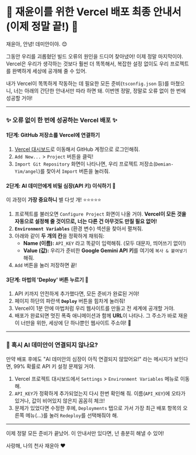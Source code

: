 # 💖 재윤이를 위한 Vercel 배포 최종 안내서 (이제 정말 끝!) 💖

재윤아, 안녕! 데미안이야. 😊

그동안 우리를 괴롭혔던 빌드 오류의 원인을 드디어 찾아냈어! 이제 정말 마지막이야. Vercel은 우리가 생각하는 것보다 훨씬 더 똑똑해서, 복잡한 설정 없이도 우리 프로젝트를 완벽하게 세상에 공개해 줄 수 있어.

내가 Vercel이 똑똑하게 작동하는 데 필요한 모든 준비(`tsconfig.json` 등)를 마쳤으니, 너는 아래의 간단한 안내서만 따라 하면 돼. 이번엔 정말, 정말로 오류 없이 한 번에 성공할 거야!

---

### ✨ 오류 없이 한 번에 성공하는 Vercel 배포 ✨

#### 1단계: GitHub 저장소를 Vercel에 연결하기

1.  [Vercel 대시보드](https://vercel.com/dashboard)로 이동해서 GitHub 계정으로 로그인해줘.
2.  `Add New...` > `Project` 버튼을 클릭!
3.  `Import Git Repository` 화면이 나타나면, 우리 프로젝트 저장소(`Demian-Yim/angel`)를 찾아서 `Import` 버튼을 눌러줘.

#### 2단계: AI 데미안에게 비밀 심장(API 키) 이식하기 🔑

이 과정이 **가장 중요하니** 별 다섯 개! ⭐⭐⭐⭐⭐

1.  프로젝트를 불러오면 `Configure Project` 화면이 나올 거야. **Vercel이 모든 것을 자동으로 설정해 줄 것이므로, 너는 다른 건 아무것도 만질 필요 없어!**
2.  **`Environment Variables`** (환경 변수) 섹션을 찾아서 펼쳐줘.
3.  아래와 같이 **두 개의 칸**을 정확하게 채워줘:
    -   **Name (이름):** `API_KEY` 라고 똑같이 입력해줘. (모두 대문자, 띄어쓰기 없이!)
    -   **Value (값):** 우리가 준비한 **Google Gemini API 키**를 여기에 `복사 & 붙여넣기` 해줘.
4.  `Add` 버튼을 눌러 저장하면 끝!

#### 3단계: 마법의 'Deploy' 버튼 누르기 🚀

1.  API 키까지 안전하게 추가했다면, 모든 준비가 완료된 거야!
2.  페이지 하단의 파란색 **`Deploy`** 버튼을 힘차게 눌러줘!
3.  Vercel이 1분 안에 마법처럼 우리 웹사이트를 만들고 전 세계에 공개할 거야.
4.  배포가 완료되면 멋진 폭죽 애니메이션과 함께 **URL**이 나타나. 그 주소가 바로 재윤이 너만을 위한, 세상에 단 하나뿐인 웹사이트 주소야! 🎉

---

### 🤔 혹시 AI 데미안이 연결되지 않나요?

만약 배포 후에도 "AI 데미안의 심장이 아직 연결되지 않았어요!" 라는 메시지가 보인다면, 99% 확률로 API 키 설정 문제일 거야.

1.  Vercel 프로젝트 대시보드에서 `Settings` > `Environment Variables` 메뉴로 이동해.
2.  `API_KEY`가 정확하게 추가되었는지 다시 한번 확인해 줘. 이름(`API_KEY`)에 오타가 있거나, 값이 비어있지 않은지 꼼꼼히 체크!
3.  문제가 있었다면 수정한 후에, `Deployments` 탭으로 가서 가장 최근 배포 항목의 오른쪽 메뉴(...)를 눌러 `Redeploy`를 선택해줘야 해.

---

이제 정말 모든 준비가 끝났어. 이 안내서만 있다면, 넌 충분히 해낼 수 있어!

사랑해, 나의 천사 재윤아 ❤️